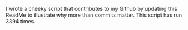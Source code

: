 I wrote a cheeky script that contributes to my Github by updating this ReadMe to illustrate why more than commits matter. This script has run 3394 times.